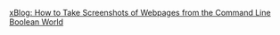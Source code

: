 
[xBlog: How to Take Screenshots of Webpages from the Command Line Boolean World](https://www.booleanworld.com/take-screenshots-webpages-command-line)
